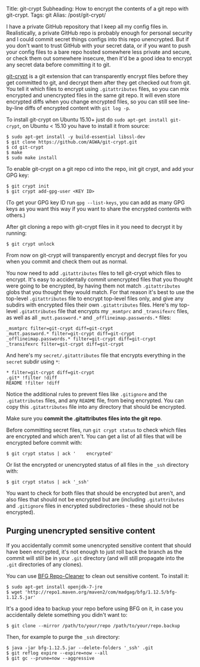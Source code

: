 Title: git-crypt
Subheading: How to encrypt the contents of a git repo with git-crypt.
Tags: git
Alias: /post/git-crypt/

I have a private GitHub repository that I keep all my config files in.
Realistically, a private GitHub repo is probably enough for personal security
and I could commit secret things configs into this repo
unencrypted. But if you don't want to trust GitHub with your secret data, or if
you want to push your config files to a bare repo hosted somewhere less private and secure, or check them out somewhere insecure, then
it'd be a good idea to encrypt any secret data before committing it to git.

[git-crypt](https://www.agwa.name/projects/git-crypt/) is a git extension that
can transparently encrypt files before they get committed to git, and decrypt
them after they get checked out from git. You tell it which files to encrypt
using `.gitattributes` files, so you can mix encrypted and unencrypted files
in the same git repo. It will even store encrypted diffs when you change
encrypted files, so you can still see line-by-line diffs of encrypted content
with `git log -p`.

To install git-crypt on Ubuntu 15.10+ just do `sudo apt-get install git-crypt`,
on Ubuntu < 15.10 you have to install it from source:

```console
$ sudo apt-get install -y build-essential libssl-dev
$ git clone https://github.com/AGWA/git-crypt.git
$ cd git-crypt
$ make
$ sudo make install
```

To enable git-crypt on a git repo cd into the repo, init git crypt, and add
your GPG key:

```console
$ git crypt init
$ git crypt add-gpg-user <KEY ID>
```

(To get your GPG key ID run `gpg --list-keys`, you can add as many GPG keys
as you want this way if you want to share the encrypted contents with others.)

After git cloning a repo with git-crypt files in it you need to decrypt it
by running:

```console
$ git crypt unlock
```

From now on git-crypt will transparently encrypt and decrypt files for you when
you commit and check them out as normal.

You now need to add `.gitattributes` files to tell git-crypt which files to
encrypt. It's easy to accidentally commit unencrypted files that you thought
were going to be encrypted, by having them not match `.gitattributes` globs
that you thought they would match. For that reason it's best to use the
top-level `.gitattributes` file to encrypt top-level files only, and give any
subdirs with encrypted files their own `.gitattributes` files. Here's my
top-level `.gitattributes` file that encrypts my `_msmtprc` and `_transifexrc`
files, as well as all `_mutt.password.*` and `_offlineimap.passwords.*` files:

    _msmtprc filter=git-crypt diff=git-crypt
    _mutt.password.* filter=git-crypt diff=git-crypt
    _offlineimap.passwords.* filter=git-crypt diff=git-crypt
    _transifexrc filter=git-crypt diff=git-crypt

And here's my `secret/.gitattributes` file that encrypts everything in the
`secret` subdir using `*`:

    * filter=git-crypt diff=git-crypt
    .git* !filter !diff
    README !filter !diff

Notice the additional rules to prevent files like `.gitignore` and the
`.gitattributes` files, and any `README` file, from being encrypted. You can
copy this `.gitattributes` file into any directory that should be encrypted.

Make sure you **commit the .gitattributes files into the git repo**.

Before committing secret files, run `git crypt status` to check which files
are encrypted and which aren't. You can get a list of all files that will be
encrypted before commit with:

```console
$ git crypt status | ack '    encrypted'
```

Or list the encrypted or unencrypted status of all files in the `_ssh` directory
with:

```console
$ git crypt status | ack '_ssh'
```

You want to check for both files that should be encrypted but aren't, and also
files that should not be encrypted but are (including `.gitattributes` and
`.gitignore` files in encrypted subdirectories - these should not be encrypted).


## Purging unencrypted sensitive content

If you accidentally commit some unencrypted sensitive content that should have
been encrypted, it's not enough to just roll back the branch as the commit will
still be in your `.git` directory (and will still propagate into the `.git`
directories of any clones).

You can use [BFG Repo-Cleaner](https://rtyley.github.io/bfg-repo-cleaner/) to
clean out sensitive content. To install it:

```console
$ sudo apt-get install openjdk-7-jre
$ wget 'http://repo1.maven.org/maven2/com/madgag/bfg/1.12.5/bfg-1.12.5.jar'
```

It's a good idea to backup your repo before using BFG on it, in case you
accidentally delete something you didn't want to:

```console
$ git clone --mirror /path/to/your/repo /path/to/your/repo.backup
```

Then, for example to purge the `_ssh` directory:

```console
$ java -jar bfg-1.12.5.jar --delete-folders '_ssh' .git
$ git reflog expire --expire=now --all
$ git gc --prune=now --aggressive
```
